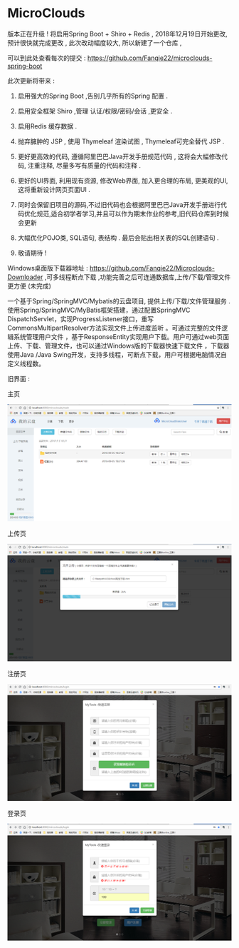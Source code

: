 # MicroClouds

 版本正在升级 ! 将启用Spring Boot + Shiro + Redis , 2018年12月19日开始更改,预计很快就完成更改 , 此次改动幅度较大, 所以新建了一个仓库 , 
 
 可以到此处查看每次的提交 : https://github.com/Fanqie22/microclouds-spring-boot
 
 此次更新将带来 : 
 
1. 启用强大的Spring Boot ,告别几乎所有的Spring 配置 .

2. 启用安全框架 Shiro ,管理 认证/权限/密码/会话 ,更安全 .

3. 启用Redis 缓存数据 .

4. 抛弃臃肿的 JSP , 使用 Thymeleaf 渲染试图 , Thymeleaf可完全替代 JSP .

5. 更好更高效的代码, 遵循阿里巴巴Java开发手册规范代码 , 这将会大幅修改代码, 注重注释, 尽量多写有质量的代码和注释 .

6. 更好的UI界面, 利用现有资源, 修改Web界面, 加入更合理的布局, 更美观的UI, 这将重新设计网页页面UI . 

7. 同时会保留旧项目的源码,不过旧代码也会根据阿里巴巴Java开发手册进行代码优化规范,适合初学者学习,并且可以作为期末作业的参考,旧代码仓库到时候会更新

8. 大幅优化POJO类, SQL语句, 表结构 . 最后会贴出相关表的SQL创建语句 .

9. 敬请期待 ! 

Windows桌面版下载器地址 :  https://github.com/Fanqie22/Microclouds-Downloader ,可多线程断点下载 ,功能完善之后可连通数据库,上传/下载/管理文件更方便 (未完成)

一个基于Spring/SpringMVC/Mybatis的云盘项目, 提供上传/下载/文件管理服务 .
使用Spring/SpringMVC/MyBatis框架搭建，通过配置SpringMVC DispatchServlet，实现ProgressListener接口，重写CommonsMultipartResolver方法实现文件上传进度监听 。可通过完整的文件逻辑系统管理用户文件 ，基于ResponseEntity实现用户下载。用户可通过web页面上传、下载、管理文件，也可以通过Windows版的下载器快速下载文件 ，下载器使用Java /Java Swing开发，支持多线程，可断点下载，用户可根据电脑情况自定义线程数。

旧界面 : 

主页

![](img/main.png)


上传页

![](img/upload.png)


注册页

![](img/register.png)


登录页

![](img/login.png)
